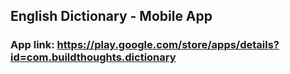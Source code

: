 ## English Dictionary - Mobile App


### App link:  https://play.google.com/store/apps/details?id=com.buildthoughts.dictionary
